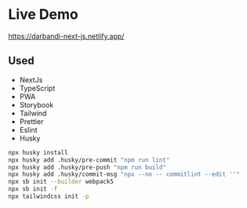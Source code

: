 # Live Demo

https://darbandi-next-js.netlify.app/

## Used

- NextJs
- TypeScript
- PWA
- Storybook
- Tailwind
- Prettier
- Eslint
- Husky

```bash
npx husky install
npx husky add .husky/pre-commit "npm run lint"
npx husky add .husky/pre-push "npm run build"
npx husky add .husky/commit-msg "npx --no -- commitlint --edit ''"
npx sb init --builder webpack5
npx sb init -f
npx tailwindcss init -p
```

